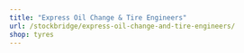 ```yaml
---
title: "Express Oil Change & Tire Engineers"
url: /stockbridge/express-oil-change-and-tire-engineers/
shop: tyres
---
```


